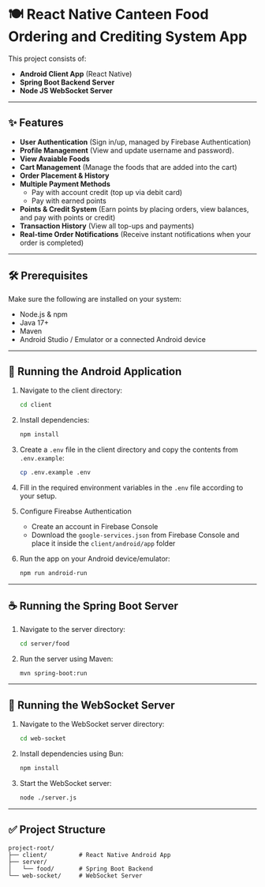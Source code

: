 # 🍽️ React Native Canteen Food Ordering and Crediting System App

This project consists of:

- **Android Client App** (React Native)
- **Spring Boot Backend Server**
- **Node JS WebSocket Server**

---

## ✨ Features

- **User Authentication** (Sign in/up, managed by Firebase Authentication)
- **Profile Management** (View and update username and password).
- **View Avaiable Foods**
- **Cart Management** (Manage the foods that are added into the cart)
- **Order Placement & History**
- **Multiple Payment Methods**
  - Pay with account credit (top up via debit card)
  - Pay with earned points
- **Points & Credit System** (Earn points by placing orders, view balances, and pay with points or credit)
- **Transaction History** (View all top-ups and payments)
- **Real-time Order Notifications** (Receive instant notifications when your order is completed)

---

## 🛠️ Prerequisites

Make sure the following are installed on your system:

- Node.js & npm
- Java 17+
- Maven
- Android Studio / Emulator or a connected Android device

---

## 📱 Running the Android Application

1. Navigate to the client directory:

   ```bash
   cd client
   ```

2. Install dependencies:

   ```bash
   npm install
   ```

3. Create a `.env` file in the client directory and copy the contents from `.env.example`:

   ```bash
   cp .env.example .env
   ```

4. Fill in the required environment variables in the `.env` file according to your setup.

5. Configure Fireabse Authentication
   - Create an account in Firebase Console
   - Download the `google-services.json` from Firebase Console and place it inside the `client/android/app` folder

5. Run the app on your Android device/emulator:

   ```bash
   npm run android-run
   ```

---

## ☕ Running the Spring Boot Server

1. Navigate to the server directory:

   ```bash
   cd server/food
   ```

2. Run the server using Maven:

   ```bash
   mvn spring-boot:run
   ```

---

## 🔌 Running the WebSocket Server

1. Navigate to the WebSocket server directory:

   ```bash
   cd web-socket
   ```

2. Install dependencies using Bun:

   ```bash
   npm install
   ```

3. Start the WebSocket server:

   ```bash
   node ./server.js
   ```

---

## ✅ Project Structure

```
project-root/
├── client/         # React Native Android App
├── server/
│   └── food/       # Spring Boot Backend
└── web-socket/     # WebSocket Server
```
